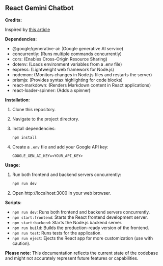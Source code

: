 ## React Gemini Chatbot

**Credits:**

Inspired by [this article](https://medium.com/@sumudithalanz/building-a-chatbot-with-react-express-and-googles-gemini-ai-858d9d8d3556)

**Dependencies:**

- @google/generative-ai: (Google generative AI service)
- concurrently: (Runs multiple commands concurrently)
- cors: (Enables Cross-Origin Resource Sharing)
- dotenv: (Loads environment variables from a .env file)
- express: (Lightweight web framework for Node.js)
- nodemon: (Monitors changes in Node.js files and restarts the server)
- prismjs: (Provides syntax highlighting for code blocks)
- react-markdown: (Renders Markdown content in React applications)
- react-loader-spinner: (Adds a spinner)

**Installation:**

1. Clone this repository.
2. Navigate to the project directory.
3. Install dependencies:

   ```bash
   npm install
   ```

4. Create a `.env` file and add your Google API key:

   ```
   GOOGLE_GEN_AI_KEY=<YOUR_API_KEY>
   ```

**Usage:**

1. Run both frontend and backend servers concurrently:

   ```bash
   npm run dev
   ```

2. Open http://localhost:3000 in your web browser.

**Scripts:**

- `npm run dev`: Runs both frontend and backend servers concurrently.
- `npm start:frontend`: Starts the React frontend development server.
- `npm start:backend`: Starts the Node.js backend server.
- `npm run build`: Builds the production-ready version of the frontend.
- `npm run test`: Runs tests for the application.
- `npm run eject`: Ejects the React app for more customization (use with caution).

**Please note:** This documentation reflects the current state of the codebase and might not accurately represent future features or capabilities.
